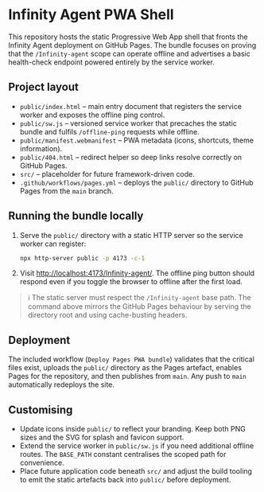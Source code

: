 # Infinity Agent PWA Shell

This repository hosts the static Progressive Web App shell that fronts the Infinity Agent deployment on GitHub Pages. The bundle focuses on proving that the `/Infinity-agent` scope can operate offline and advertises a basic health-check endpoint powered entirely by the service worker.

## Project layout
- `public/index.html` – main entry document that registers the service worker and exposes the offline ping control.
- `public/sw.js` – versioned service worker that precaches the static bundle and fulfils `/offline-ping` requests while offline.
- `public/manifest.webmanifest` – PWA metadata (icons, shortcuts, theme information).
- `public/404.html` – redirect helper so deep links resolve correctly on GitHub Pages.
- `src/` – placeholder for future framework-driven code.
- `.github/workflows/pages.yml` – deploys the `public/` directory to GitHub Pages from the `main` branch.

## Running the bundle locally
1. Serve the `public/` directory with a static HTTP server so the service worker can register:
   ```bash
   npx http-server public -p 4173 -c-1
   ```
2. Visit <http://localhost:4173/Infinity-agent/>. The offline ping button should respond even if you toggle the browser to offline after the first load.

> ℹ️  The static server must respect the `/Infinity-agent` base path. The command above mirrors the GitHub Pages behaviour by serving the directory root and using cache-busting headers.

## Deployment
The included workflow (`Deploy Pages PWA bundle`) validates that the critical files exist, uploads the `public/` directory as the Pages artefact, enables Pages for the repository, and then publishes from `main`. Any push to `main` automatically redeploys the site.

## Customising
- Update icons inside `public/` to reflect your branding. Keep both PNG sizes and the SVG for splash and favicon support.
- Extend the service worker in `public/sw.js` if you need additional offline routes. The `BASE_PATH` constant centralises the scoped path for convenience.
- Place future application code beneath `src/` and adjust the build tooling to emit the static artefacts back into `public/` before deployment.
